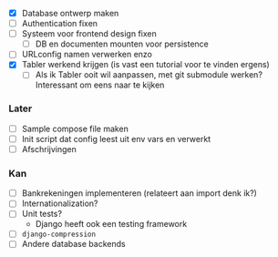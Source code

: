 - [x] Database ontwerp maken
- [ ] Authentication fixen
- [ ] Systeem voor frontend design fixen
	- [ ]  DB en documenten mounten voor persistence
- [ ] URLconfig namen verwerken enzo
- [x] Tabler werkend krijgen (is vast een tutorial voor te vinden ergens)
	- [ ] Als ik Tabler ooit wil aanpassen, met git submodule werken? Interessant om eens naar te kijken
### Later
- [ ] Sample compose file maken
- [ ] Init script dat config leest uit env vars en verwerkt
- [ ] Afschrijvingen
### Kan
- [ ] Bankrekeningen implementeren (relateert aan import denk ik?)
- [ ] Internationalization?
- [ ] Unit tests?
	- Django heeft ook een testing framework
- [ ] `django-compression`
- [ ] Andere database backends